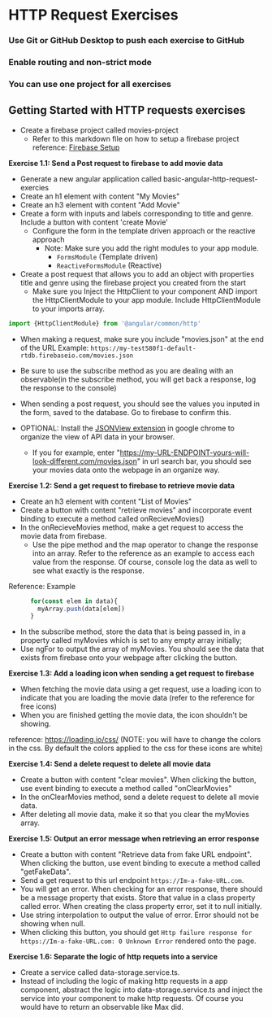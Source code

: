 # HTTP Request Exercises
### Use Git or GitHub Desktop to push each exercise to GitHub
### Enable routing and non-strict mode
### You can use one project for all exercises

## Getting Started with HTTP requests exercises
 - Create a firebase project called movies-project
   - Refer to this markdown file on how to setup a firebase project 
reference: [Firebase Setup](https://github.com/cruzgerman216/CodeLabs-Angular-Exercises/blob/main/assets/resources/firebase-setup.md)

 **Exercise 1.1: Send a Post request to firebase to add movie data**
- Generate a new angular application called basic-angular-http-request-exercies
- Create an h1 element with content "My Movies"
- Create an h3 element with content "Add Movie"
- Create a form with inputs and labels corresponding to title and genre. Include a button with content 'create Movie'
  - Configure the form in the template driven approach or the reactive approach
    - Note: Make sure you add the right modules to your app module. 
       - ```FormsModule``` (Template driven)
        - ```ReactiveFormsModule``` (Reactive)
- Create a post request that allows you to add an object with properties title and genre using the firebase project you created from the start
  - Make sure you Inject the HttpClient to your component AND import the HttpClientModule to your app module. Include HttpClientModule to your imports array.
```typescript 
import {HttpClientModule} from '@angular/common/http'
```
  - When making a request, make sure you include "movies.json" at the end of the URL
    Example: ```https://my-test580f1-default-rtdb.firebaseio.com/movies.json```
  - Be sure to use the subscribe method as you are dealing with an observable(in the subscribe method, you will get back a response, log the response to the console)
- When sending a post request, you should see the values you inputed in the form, saved to the database. Go to firebase to confirm this.

- OPTIONAL: Install the [JSONView extension](https://chrome.google.com/webstore/search/json%20view) in google chrome to organize the view of API data in your browser.
  - If you for example, enter "https://my-URL-ENDPOINT-yours-will-look-different.com/movies.json" in url search bar, you should see your movies data onto the webpage in an organize way.

**Exercise 1.2: Send a get request to firebase to retrieve movie data**
- Create an h3 element with content "List of Movies"
- Create a button with content "retrieve movies" and incorporate event binding to execute a method called onRecieveMovies()
- In the onRecieveMovies method, make a get request to access the movie data from firebase. 
  - Use the pipe method and the map operator to change the response into an array. Refer to the reference as an example to access each value from the response. Of course, console log the data as well to see what exactly is the response.

Reference: Example
```typescript
      for(const elem in data){
        myArray.push(data[elem])
      }
```
- In the subscribe method, store the data that is being passed in, in a property called myMovies which is set to any empty array initially;
- Use ngFor to output the array of myMovies. You should see the data that exists from firebase onto your webpage after clicking the button.

**Exercise 1.3: Add a loading icon when sending a get request to firebase**
- When fetching the movie data using a get request, use a loading icon to indicate that you are loading the movie data (refer to the reference for free icons)
- When you are finished getting the movie data, the icon shouldn't be showing.

reference: https://loading.io/css/ (NOTE: you will have to change the colors in the css. By default the colors applied to the css for these icons are white)

**Exercise 1.4: Send a delete request to delete all movie data**
- Create a button with content "clear movies". When clicking the button, use event binding to execute a method called "onClearMovies"
- In the onClearMovies method, send a delete request to delete all movie data. 
- After deleting all movie data, make it so that you clear the myMovies array.

**Exercise 1.5: Output an error message when retrieving an error response**
- Create a button with content "Retrieve data from fake URL endpoint". When clicking the button, use event binding to execute a method called "getFakeData".
- Send a get request to this url endpoint ```https://Im-a-fake-URL.com```.
- You will get an error. When checking for an error response, there should be a message property that exists. Store that value in a class property called error. When creating the class property error, set it to null initially.
- Use string interpolation to output the value of error. Error should not be showing when null.
- When clicking this button, you should get ```Http failure response for https://Im-a-fake-URL.com: 0 Unknown Error``` rendered onto the page.

**Exercise 1.6: Separate the logic of http requets into a service**
- Create a service called data-storage.service.ts.
- Instead of including the logic of making http requests in a app component, abstract the logic into data-storage.service.ts and inject the service into your component to make http requests. Of course you would have to return an observable like Max did.
